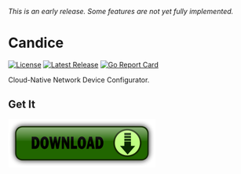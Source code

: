 *This is an early release. Some features are not yet fully implemented.*

Candice
=======

[![License](https://img.shields.io/badge/License-Apache%202.0-blue.svg)](https://opensource.org/licenses/Apache-2.0)
[![Latest Release](https://img.shields.io/github/release/tliron/candice.svg)](https://github.com/tliron/candice/releases/latest)
[![Go Report Card](https://goreportcard.com/badge/github.com/tliron/candice)](https://goreportcard.com/report/github.com/tliron/candice)

Cloud-Native Network Device Configurator.

Get It
------

[![Download](assets/media/download.png "Download")](https://github.com/tliron/candice/releases)
